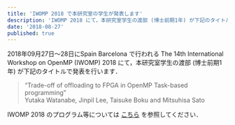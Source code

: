 ```yaml
---
title: 'IWOMP 2018 で本研究室の学生が発表します'
description: 'IWOMP 2018 にて，本研究室学生の渡部 (博士前期1年) が下記のタイトルで発表を行います．'
date: '2018-08-27'
published: true
---
```


2018年09月27日〜28日にSpain Barcelona で行われる The 14th International Workshop on OpenMP (IWOMP) 2018 にて，本研究室学生の渡部 (博士前期1年) が下記のタイトルで発表を行います．

> “Trade-off of offloading to FPGA in OpenMP Task-based programming”  
Yutaka Watanabe, Jinpil Lee, Taisuke Boku and Mitsuhisa Sato

IWOMP 2018 のプログラム等については [こちら](https://iwomp2018.bsc.es/) を参照してください．

